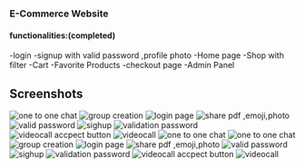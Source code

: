 

### E-Commerce Website

#### functionalities:(completed) 
-login
-signup with valid password ,profile photo
-Home page
-Shop with filter
-Cart
-Favorite Products
-checkout page
-Admin Panel

## Screenshots
 
![one to one chat](frontend/screenshots/1.png)
![group creation](frontend/screenshots/2.png)
![login page](frontend/screenshots/3.png)
![share pdf ,emoji,photo](frontend/screenshots/4.png)
![valid password](frontend/screenshots/5.png)
![sighup](frontend/screenshots/6.png)
![validation password](frontend/screenshots/7.png)
![videocall accpect button](frontend/screenshots/8.png)
![videocall](frontend/screenshots/9.png)
![one to one chat](frontend/screenshots/10.png)
![one to one chat](frontend/screenshots/11.png)
![group creation](frontend/screenshots/12.png)
![login page](frontend/screenshots/13.png)
![share pdf ,emoji,photo](frontend/screenshots/14.png)
![valid password](frontend/screenshots/15.png)
![sighup](frontend/screenshots/16.png)
![validation password](frontend/screenshots/17.png)
![videocall accpect button](frontend/screenshots/18.png)
![videocall](frontend/screenshots/19.png)


 